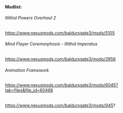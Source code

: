
#### Modlist:
###### Illithid Powers Overhaul 2
https://www.nexusmods.com/baldursgate3/mods/5105
###### Mind Flayer Ceremorphosis - Illithid Imperatus
https://www.nexusmods.com/baldursgate3/mods/3956
###### Animation Framework
https://www.nexusmods.com/baldursgate3/mods/6045?tab=files&file_id=60468
######
https://www.nexusmods.com/baldursgate3/mods/945?
######
